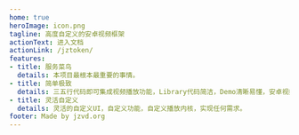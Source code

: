 ```yaml
---
home: true
heroImage: icon.png
tagline: 高度自定义的安卓视频框架
actionText: 进入文档
actionLink: /jztoken/
features:
- title: 服务菜鸟
  details: 本项目最根本最重要的事情。
- title: 简单极致
  details: 三五行代码即可集成视频播放功能，Library代码简洁，Demo清晰易懂，安卓视频之极品。
- title: 灵活自定义
  details: 灵活的自定义UI，自定义功能，自定义播放内核，实现任何需求。
footer: Made by jzvd.org
---
```


